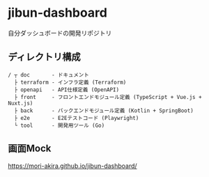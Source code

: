 # jibun-dashboard
自分ダッシュボードの開発リポジトリ

## ディレクトリ構成
```
/ ┬ doc       - ドキュメント
  ├ terraform - インフラ定義 (Terraform)
  ├ openapi   - API仕様定義 (OpenAPI)
  ├ front     - フロントエンドモジュール定義 (TypeScript + Vue.js + Nuxt.js)
  ├ back      - バックエンドモジュール定義 (Kotlin + SpringBoot)
  ├ e2e       - E2Eテストコード (Playwright)
  └ tool      - 開発用ツール (Go)
```

## 画面Mock
https://mori-akira.github.io/jibun-dashboard/
